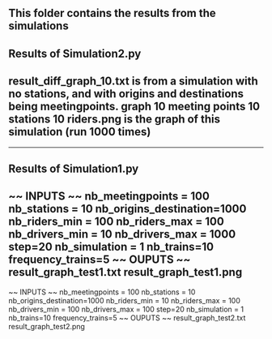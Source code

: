 This folder contains the results from the simulations
-----------------------------------------------------------------------------------------------------------------------------
Results of Simulation2.py
-----------------------------------------------------------------------------------------------------------------------------
result_diff_graph_10.txt is from a simulation with no stations, and with origins and destinations being meetingpoints.
graph 10 meeting points 10 stations 10 riders.png is the graph of this simulation (run 1000 times)
-----------------------------------------------------------------------------------------------------------------------------
-----------------------------------------------------------------------------------------------------------------------------
Results of Simulation1.py
-----------------------------------------------------------------------------------------------------------------------------
~~ INPUTS ~~
nb_meetingpoints = 100
nb_stations = 10
nb_origins_destination=1000
nb_riders_min = 100
nb_riders_max = 100
nb_drivers_min = 10
nb_drivers_max = 1000
step=20
nb_simulation = 1
nb_trains=10
frequency_trains=5
~~ OUPUTS ~~
result_graph_test1.txt
result_graph_test1.png
-----------------------------------------------------------------------------------------------------------------------------
~~ INPUTS ~~
nb_meetingpoints = 100
nb_stations = 10
nb_origins_destination=1000
nb_riders_min = 10
nb_riders_max = 100
nb_drivers_min = 100
nb_drivers_max = 100
step=20
nb_simulation = 1
nb_trains=10
frequency_trains=5
~~ OUPUTS ~~
result_graph_test2.txt
result_graph_test2.png
